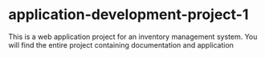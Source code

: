 # application-development-project-1
This is a web application project for an inventory management system. You will find the entire project containing documentation and application
